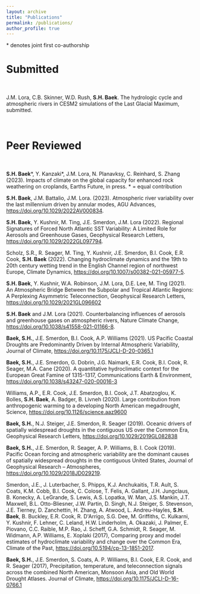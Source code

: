 ```yaml
---
layout: archive
title: "Publications"
permalink: /publications/
author_profile: true
---
```



\* denotes joint first co-authorship

# Submitted
<br>

J.M. Lora, C.B. Skinner, W.D. Rush, **S.H. Baek**. The hydrologic cycle and atmospheric rivers in CESM2 simulations of the Last Glacial Maximum, submitted.



<br>

# Peer Reviewed
<br>

**S.H. Baek**\*, Y. Kanzaki*, J.M. Lora, N. Planavksy, C. Reinhard, S. Zhang (2023). Impacts of climate on the global capacity for enhanced rock weathering on croplands, Earths Future, in press. * = equal contribution

**S.H. Baek**, J.M. Battalio, J.M. Lora. (2023). Atmospheric river variability over the last millennium driven by annular modes, AGU Advances, https://doi.org/10.1029/2022AV000834. 

**S.H. Baek**, Y. Kushnir, M. Ting, J.E. Smerdon, J.M. Lora (2022). Regional Signatures of Forced North Atlantic SST Variability: A Limited Role for Aerosols and Greenhouse Gases, Geophysical Research Letters, https://doi.org/10.1029/2022GL097794.

Scholz, S.R., R. Seager, M. Ting, Y. Kushnir, J.E. Smerdon, B.I. Cook, E.R. Cook, **S.H. Baek** (2022). Changing hydroclimate dynamics and the 19th to 20th century wetting trend in the English Channel region of northwest Europe, Climate Dynamics, https://doi.org/10.1007/s00382-021-05977-5. 

**S.H. Baek**, Y. Kushnir, W.A. Robinson, J.M. Lora, D.E. Lee, M. Ting (2021). An Atmospheric Bridge Between the Subpolar and Tropical Atlantic Regions: A Perplexing Asymmetric Teleconnection, Geophysical Research Letters, https://doi.org/10.1029/2021GL096602

**S.H. Baek** and J.M. Lora (2021). Counterbalancing influences of aerosols and greenhouse gases on atmospheric rivers, Nature Climate Change, https://doi.org/10.1038/s41558-021-01166-8.

**Baek, S.H.**, J.E. Smerdon, B.I. Cook, A.P. Williams (2021). US Pacific Coastal Droughts are Predominantly Driven by Internal Atmospheric Variability, Journal of Climate, https://doi.org/10.1175/JCLI-D-20-0365.1

**Baek, S.H.**, J.E. Smerdon, G. Dobrin, J.G. Naimark, E.R. Cook, B.I. Cook, R. Seager, M.A. Cane (2020). A quantitative hydroclimatic context for the European Great Famine of 1315-1317, Communications Earth & Environment, https://doi.org/10.1038/s43247-020-00016-3
  
Williams, A.P., E.R. Cook, J.E. Smerdon, B.I. Cook, J.T. Abatzoglou, K. Bolles, **S.H. Baek**, A. Badger, B. Livneh (2020). Large contribution from anthropogenic warming to a developing North American megadrought, Science, https://doi.org/10.1126/science.aaz9600

**Baek, S.H.**, N.J. Steiger, J.E. Smerdon, R. Seager (2019). Oceanic drivers of spatially widespread droughts in the contiguous US over the Common Era, Geophysical Research Letters, https://doi.org/10.1029/2019GL082838

**Baek, S.H.**, J.E. Smerdon, R. Seager, A. P. Williams, B. I. Cook (2019). Pacific Ocean forcing and atmospheric variability are the dominant causes of spatially widespread droughts in the contiguous United States, Journal of Geophysical Research – Atmospheres, https://doi.org/10.1029/2018JD029219.

Smerdon, J.E., J. Luterbacher, S. Phipps, K.J. Anchukaitis, T.R. Ault, S. Coats, K.M. Cobb, B.I. Cook, C. Colose, T. Felis, A. Gallant, J.H. Jungclaus, B. Konecky, A. LeGrande, S. Lewis, A.S. Lopatka, W. Man, J.S. Mankin, J.T. Maxwell, B.L. Otto-Bliesner, J.W. Partin, D. Singh, N.J. Steiger, S. Stevenson, J.E. Tierney, D. Zanchettin, H. Zhang, A. Atwood, L. Andreu-Hayles, **S.H. Baek**, B. Buckley, E.R. Cook, R. D'Arrigo, S.G. Dee, M. Griffiths, C. Kulkarni, Y. Kushnir, F. Lehner, C. Leland, H.W. Linderholm, A. Okazaki, J. Palmer, E. Piovano, C.C. Raible, M.P. Rao, J. Scheff, G.A. Schmidt, R. Seager, M. Widmann, A.P. Williams, E. Xoplaki (2017), Comparing proxy and model estimates of hydroclimate variability and change over the Common Era, Climate of the Past, https://doi.org/10.5194/cp-13-1851-2017.

**Baek, S.H.**, J.E. Smerdon, S. Coats, A. P. Williams, B.I. Cook, E.R. Cook, and R. Seager (2017), Precipitation, temperature, and teleconnection signals across the combined North American, Monsoon Asia, and Old World Drought Atlases. Journal of Climate, https://doi.org/10.1175/JCLI-D-16-0766.1

<br><br>

